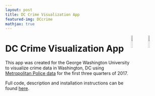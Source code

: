 ```yaml
---
layout: post
title: DC Crime Visualization App
featured-img: DCcrime
mathjax: true
---
```


<img align="right" width="10%" src="{{site.baseurl}}/assets/img/posts/azavea_RGB_72dpi_trans_sm.png">
<img align="right" width="10%" src="{{site.baseurl}}/assets/img/posts/IDB_logo.jpg" width="10%">


# DC Crime Visualization App

This app was created for the George Washington University to visualize crime data in Washington, DC using [Metropolitan Police data](https://mpdc.dc.gov/page/statistics-and-data) for the first three quarters of 2017.

Full code, description and installation instructions can be found [here](https://github.com/EL-BID/idb-omk-pilot).
